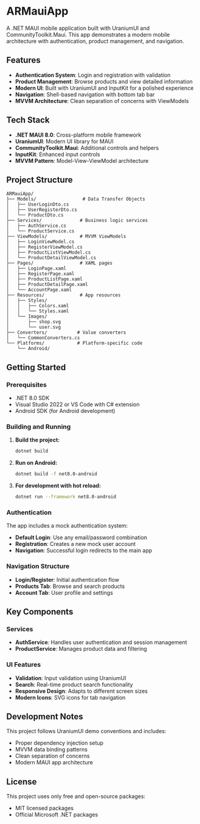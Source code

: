 # ARMauiApp

A .NET MAUI mobile application built with UraniumUI and CommunityToolkit.Maui. This app demonstrates a modern mobile architecture with authentication, product management, and navigation.

## Features

- **Authentication System**: Login and registration with validation
- **Product Management**: Browse products and view detailed information
- **Modern UI**: Built with UraniumUI and InputKit for a polished experience
- **Navigation**: Shell-based navigation with bottom tab bar
- **MVVM Architecture**: Clean separation of concerns with ViewModels

## Tech Stack

- **.NET MAUI 8.0**: Cross-platform mobile framework
- **UraniumUI**: Modern UI library for MAUI
- **CommunityToolkit.Maui**: Additional controls and helpers
- **InputKit**: Enhanced input controls
- **MVVM Pattern**: Model-View-ViewModel architecture

## Project Structure

```
ARMauiApp/
├── Models/                 # Data Transfer Objects
│   ├── UserLoginDto.cs
│   ├── UserRegisterDto.cs
│   └── ProductDto.cs
├── Services/              # Business logic services
│   ├── AuthService.cs
│   └── ProductService.cs
├── ViewModels/            # MVVM ViewModels
│   ├── LoginViewModel.cs
│   ├── RegisterViewModel.cs
│   ├── ProductListViewModel.cs
│   └── ProductDetailViewModel.cs
├── Pages/                 # XAML pages
│   ├── LoginPage.xaml
│   ├── RegisterPage.xaml
│   ├── ProductListPage.xaml
│   ├── ProductDetailPage.xaml
│   └── AccountPage.xaml
├── Resources/             # App resources
│   ├── Styles/
│   │   ├── Colors.xaml
│   │   └── Styles.xaml
│   └── Images/
│       ├── shop.svg
│       └── user.svg
├── Converters/           # Value converters
│   └── CommonConverters.cs
└── Platforms/            # Platform-specific code
    └── Android/
```

## Getting Started

### Prerequisites

- .NET 8.0 SDK
- Visual Studio 2022 or VS Code with C# extension
- Android SDK (for Android development)

### Building and Running

1. **Build the project:**
   ```bash
   dotnet build
   ```

2. **Run on Android:**
   ```bash
   dotnet build -f net8.0-android
   ```

3. **For development with hot reload:**
   ```bash
   dotnet run --framework net8.0-android
   ```

### Authentication

The app includes a mock authentication system:
- **Default Login**: Use any email/password combination
- **Registration**: Creates a new mock user account
- **Navigation**: Successful login redirects to the main app

### Navigation Structure

- **Login/Register**: Initial authentication flow
- **Products Tab**: Browse and search products
- **Account Tab**: User profile and settings

## Key Components

### Services
- **AuthService**: Handles user authentication and session management
- **ProductService**: Manages product data and filtering

### UI Features
- **Validation**: Input validation using UraniumUI
- **Search**: Real-time product search functionality
- **Responsive Design**: Adapts to different screen sizes
- **Modern Icons**: SVG icons for tab navigation

## Development Notes

This project follows UraniumUI demo conventions and includes:
- Proper dependency injection setup
- MVVM data binding patterns
- Clean separation of concerns
- Modern MAUI app architecture

## License

This project uses only free and open-source packages:
- MIT licensed packages
- Official Microsoft .NET packages

